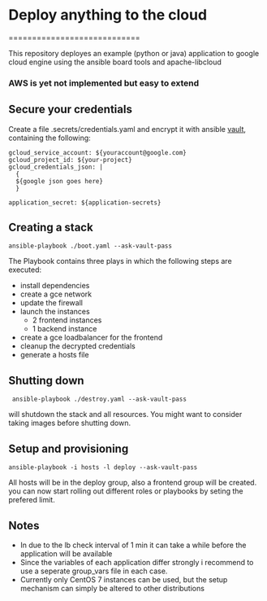 # Deploy anything to the cloud
============================

This repository deployes an example (python or java) application to google cloud engine using the ansible board tools and apache-libcloud

### AWS is yet not implemented but easy to extend


## Secure your credentials

Create a file .secrets/credentials.yaml and encrypt it with ansible [vault](http://docs.ansible.com/ansible/playbooks_vault.html), containing the following:

```
gcloud_service_account: ${youraccount@google.com}
gcloud_project_id: ${your-project}
gcloud_credentials_json: |
  {
  ${google json goes here}
  }

application_secret: ${application-secrets}
````

## Creating a stack

`
ansible-playbook ./boot.yaml --ask-vault-pass
`

The Playbook contains three plays in which the following steps are executed:

+ install dependencies
+ create a gce network
+ update the firewall
+ launch the instances
	- 2 frontend instances
	- 1 backend instance
+ create a gce loadbalancer for the frontend
+ cleanup the decrypted credentials
+ generate a hosts file

## Shutting down

` 
ansible-playbook ./destroy.yaml --ask-vault-pass
`

will shutdown the stack and all resources.
You might want to consider taking images before shutting down.

## Setup and provisioning

`
ansible-playbook -i hosts -l deploy --ask-vault-pass
`

All hosts will be in the deploy group, also a frontend group will be created. you can now start rolling out different roles or playbooks by seting the prefered limit.


## Notes 

* In due to the lb check interval of 1 min it can take a while before the application will be available
* Since the variables of each application differ strongly i recommend to use a seperate group_vars file in each case.
* Currently only CentOS 7 instances can be used, but the setup mechanism can simply be altered to other distributions 
